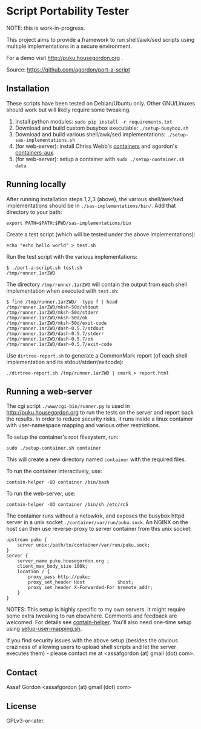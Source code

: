 Script Portability Tester
=========================

NOTE: this is work-in-progress.

This project aims to provide a framework to run shell/awk/sed scripts
using multiple implementations in a secure environment.

For a demo visit <http://puku.housegordon.org> .

Source: <https://github.com/agordon/port-a-script>


Installation
------------

These scripts have been tested on Debian/Ubuntu only.
Other GNU/Linuxes should work but will likely require some tweaking.

1. Install python modules: `sudo pip install -r requirements.txt`
2. Download and build custom busybox executable: `./setup-busybox.sh`
3. Download and build various shell/awk/sed implementations:
   `./setup-sas-implementations.sh`
4. (for web-server): install Chriss Webb's
   [containers](https://github.com/arachsys/containers) and
   agordon's [containers-aux](https://github.com/agordon/containers-aux).
5. (for web-server): setup a container with `sudo ./setup-container.sh data`.


Running locally
---------------

After running installation steps 1,2,3 (above), the various
shell/awk/sed implementations should be in `./sas-implementations/bin/`.
Add that directory to your path:

    export PATH=$PATH:$PWD/sas-implementations/bin

Create a test script (which will be tested under the above implementations):

    echo "echo hello world" > test.sh

Run the test script with the various implementations:

    $ ./port-a-script.sh test.sh
    /tmp/runner.1arZWD

The directory `/tmp/runner.1arZWD` will contain the output from each
shell implementation when executed with `test.sh`:

    $ find /tmp/runner.1arZWD/ -type f | head
    /tmp/runner.1arZWD/mksh-50d/stdout
    /tmp/runner.1arZWD/mksh-50d/stderr
    /tmp/runner.1arZWD/mksh-50d/ok
    /tmp/runner.1arZWD/mksh-50d/exit-code
    /tmp/runner.1arZWD/dash-0.5.7/stdout
    /tmp/runner.1arZWD/dash-0.5.7/stderr
    /tmp/runner.1arZWD/dash-0.5.7/ok
    /tmp/runner.1arZWD/dash-0.5.7/exit-code

Use `dirtree-report.sh` to generate a CommonMark report
(of each shell implementation and its stdout/stderr/exitcode):

    ./dirtree-report.sh /tmp/runner.1arZWD | cmark > report.html


Running a web-server
--------------------

The cgi script `./www/cgi-bin/runner.py` is used in
<http://puku.housegordon.org> to run the tests on the server and report
back the results. In order to reduce security risks, it runs inside a
linux container with user-namespace mapping and various other restrictions.

To setup the container's root filesystem, run:

    sudo ./setup-container.sh container

This will create a new directory named `container` with the required files.

To run the container interactively, use:

    contain-helper -UD container /bin/bash

To run the web-server, use:

    contain-helper -UD container /bin/sh /etc/rcS

The container runs without a netowkrk, and exposes the busybox httpd
server in a unix socket `./container/var/run/puku.sock`.
An NGINX on the host can then use reverse-proxy to server container
from this unix socket:

    upstream puku {
        server unix:/path/to/container/var/run/puku.sock;
    }
    server {
        server_name puku.housegordon.org ;
        client_max_body_size 100k;
        location / {
            proxy_pass http://puku;
            proxy_set_header Host            $host;
            proxy_set_header X-Forwarded-For $remote_addr;
        }
    }

NOTES:
This setup is highly specific to my own servers. It might require some
extra tweaking to run elsewhere. Comments and feedback are welcomed.
For details see
[contain-helper](https://github.com/agordon/containers-aux/blob/master/contain-helper).
You'll also need one-time setup using
[setup-user-mapping.sh](https://github.com/agordon/containers-aux/blob/master/setup-user-mapping.sh).

If you find security issues with the above setup (besides the obvious
craziness of allowing users to upload shell scripts and let the server
executes them) - please contact me at <assafgordon (at) gmail (dot) com>.


Contact
-------

Assaf Gordon <assafgordon (at) gmail (dot) com>

License
-------

GPLv3-or-later.
